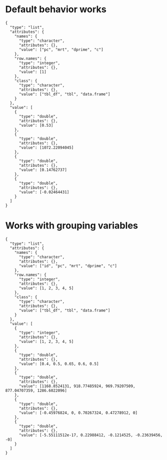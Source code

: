 # Default behavior works

    {
      "type": "list",
      "attributes": {
        "names": {
          "type": "character",
          "attributes": {},
          "value": ["pc", "mrt", "dprime", "c"]
        },
        "row.names": {
          "type": "integer",
          "attributes": {},
          "value": [1]
        },
        "class": {
          "type": "character",
          "attributes": {},
          "value": ["tbl_df", "tbl", "data.frame"]
        }
      },
      "value": [
        {
          "type": "double",
          "attributes": {},
          "value": [0.53]
        },
        {
          "type": "double",
          "attributes": {},
          "value": [1072.22094045]
        },
        {
          "type": "double",
          "attributes": {},
          "value": [0.14762737]
        },
        {
          "type": "double",
          "attributes": {},
          "value": [-0.02464431]
        }
      ]
    }

# Works with grouping variables

    {
      "type": "list",
      "attributes": {
        "names": {
          "type": "character",
          "attributes": {},
          "value": ["id", "pc", "mrt", "dprime", "c"]
        },
        "row.names": {
          "type": "integer",
          "attributes": {},
          "value": [1, 2, 3, 4, 5]
        },
        "class": {
          "type": "character",
          "attributes": {},
          "value": ["tbl_df", "tbl", "data.frame"]
        }
      },
      "value": [
        {
          "type": "integer",
          "attributes": {},
          "value": [1, 2, 3, 4, 5]
        },
        {
          "type": "double",
          "attributes": {},
          "value": [0.4, 0.5, 0.65, 0.6, 0.5]
        },
        {
          "type": "double",
          "attributes": {},
          "value": [1168.8524131, 918.77485924, 969.79207509, 877.04707359, 1286.6022096]
        },
        {
          "type": "double",
          "attributes": {},
          "value": [-0.45976824, 0, 0.70267324, 0.47278912, 0]
        },
        {
          "type": "double",
          "attributes": {},
          "value": [-5.55111512e-17, 0.22988412, -0.1214525, -0.23639456, -0]
        }
      ]
    }

